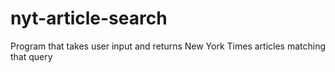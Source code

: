 # nyt-article-search
Program that takes user input and returns New York Times articles matching that query
